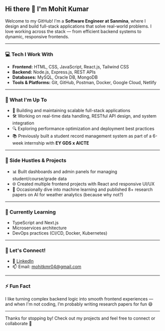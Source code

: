 ## Hi there 👋 I'm Mohit Kumar

Welcome to my GitHub! I'm a **Software Engineer at Sanmina**, where I design and build full-stack applications that solve real-world problems. I love working across the stack — from efficient backend systems to dynamic, responsive frontends.

---

### 💻 Tech I Work With
- **Frontend:** HTML, CSS, JavaScript, React.js, Tailwind CSS  
- **Backend:** Node.js, Express.js, REST APIs  
- **Databases:** MySQL, Oracle DB, MongoDB  
- **Tools & Platforms:** Git, GitHub, Postman, Docker, Google Cloud, Netlify  

---

### 🚀 What I'm Up To
- 🧩 Building and maintaining scalable full-stack applications
- 🛠️ Working on real-time data handling, RESTful API design, and system integration
- 🔍 Exploring performance optimization and deployment best practices
- 📚 Previously built a student record management system as part of a 6-week internship with **EY GDS x AICTE**

---

### 📌 Side Hustles & Projects
- 📊 Built dashboards and admin panels for managing student/course/grade data
- 🌐 Created multiple frontend projects with React and responsive UI/UX
- 🧠 Occasionally dive into machine learning and published 8+ research papers on AI for weather analytics (because why not?)

---

### 🌱 Currently Learning
- TypeScript and Next.js
- Microservices architecture
- DevOps practices (CI/CD, Docker, Kubernetes)

---

### 🤝 Let's Connect!
- 🔗 [LinkedIn](https://www.linkedin.com/in/mohitkmr04)
- 📫 Email: mohitkmr04@gmail.com

---

### ⚡ Fun Fact
I like turning complex backend logic into smooth frontend experiences — and when I'm not coding, I’m probably writing research papers for fun 😄

---

Thanks for stopping by! Check out my projects and feel free to connect or collaborate 🚀
